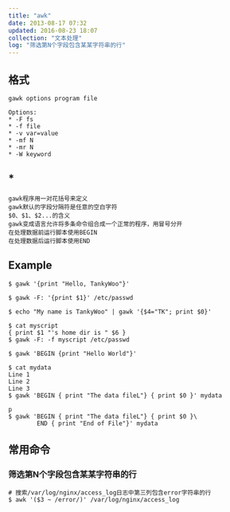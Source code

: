 ```yaml
---
title: "awk"
date: 2013-08-17 07:32
updated: 2016-08-23 18:07
collection: "文本处理"
log: "筛选第N个字段包含某某字符串的行"
---
```



## 格式 ##

	gawk options program file

	Options:
	* -F fs
	* -f file
	* -v var=value
	* -mf N
	* -mr N
	* -W keyword

## * ##

	gawk程序用一对花括号来定义
	gawk默认的字段分隔符是任意的空白字符
	$0、$1、$2...的含义
	gawk变成语言允许将多条命令组合成一个正常的程序，用冒号分开
	在处理数据前运行脚本使用BEGIN
	在处理数据后运行脚本使用END

## Example ##

	$ gawk '{print "Hello, TankyWoo"}'

	$ gawk -F: '{print $1}' /etc/passwd

	$ echo "My name is TankyWoo" | gawk '{$4="TK"; print $0}'

	$ cat myscript
	{ print $1 "'s home dir is " $6 }
	$ gawk -F: -f myscript /etc/passwd

	$ gawk 'BEGIN {print "Hello World"}'

	$ cat mydata
	Line 1
	Line 2
	Line 3
	$ gawk 'BEGIN { print "The data fileL"} { print $0 }' mydata

	p
	$ gawk 'BEGIN { print "The data fileL"} { print $0 }\
			END { print "End of File"}' mydata


## 常用命令

### 筛选第N个字段包含某某字符串的行

```
# 搜索/var/log/nginx/access_log日志中第三列包含error字符串的行
$ awk '($3 ~ /error/)' /var/log/nginx/access_log
```

